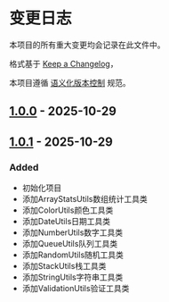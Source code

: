 # 变更日志

本项目的所有重大变更均会记录在此文件中。

格式基于 [Keep a Changelog](https://keepachangelog.com/en/1.0.0/)，

本项目遵循 [语义化版本控制](https://semver.org/spec/v2.0.0.html) 规范。
## [1.0.0](https://github.com/Yeluzii/hm_package_test/releases/tag/1.0.0) - 2025-10-29
## [1.0.1](https://github.com/Yeluzii/hm_package_test/releases/tag/v1.0.1) - 2025-10-29

### Added
- 初始化项目
- 添加ArrayStatsUtils数组统计工具类
- 添加ColorUtils颜色工具类
- 添加DateUtils日期工具类
- 添加NumberUtils数字工具类
- 添加QueueUtils队列工具类
- 添加RandomUtils随机工具类
- 添加StackUtils栈工具类
- 添加StringUtils字符串工具类
- 添加ValidationUtils验证工具类